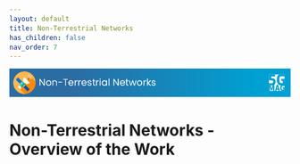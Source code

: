 ```yaml
---
layout: default
title: Non-Terrestrial Networks
has_children: false
nav_order: 7
---
```


<img src="../assets/images/Banner_NTN.png" /> 

# Non-Terrestrial Networks - Overview of the Work

